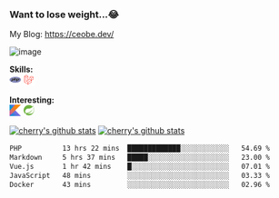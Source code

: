 ### Want to lose weight...😂

My Blog: https://ceobe.dev/

![image](https://github.com/cr-lgl/cr-lgl/blob/master/image.jpeg?raw=true)

**Skills:**  
<code><img height="20" src="https://raw.githubusercontent.com/github/explore/80688e429a7d4ef2fca1e82350fe8e3517d3494d/topics/php/php.png"></code>
<code><img height="20" src="https://raw.githubusercontent.com/github/explore/5c058a388828bb5fde0bcafd4bc867b5bb3f26f3/topics/laravel/laravel.png"></code>

**Interesting:**  
<code><img height="20" src="https://raw.githubusercontent.com/github/explore/80688e429a7d4ef2fca1e82350fe8e3517d3494d/topics/kotlin/kotlin.png"></code>
<code><img height="20" src="https://raw.githubusercontent.com/github/explore/80688e429a7d4ef2fca1e82350fe8e3517d3494d/topics/spring-boot/spring-boot.png"></code>

[![cherry's github stats](https://github-readme-stats.vercel.app/api?username=cr-lgl)](https://github.com/anuraghazra/github-readme-stats)
[![cherry's github stats](https://github-readme-stats.vercel.app/api/top-langs/?username=cr-lgl&layout=compact)](https://github.com/anuraghazra/github-readme-stats)

<!--START_SECTION:waka-->
```text
PHP          13 hrs 22 mins  █████████████░░░░░░░░░░░░   54.69 % 
Markdown     5 hrs 37 mins   █████░░░░░░░░░░░░░░░░░░░░   23.00 % 
Vue.js       1 hr 42 mins    █░░░░░░░░░░░░░░░░░░░░░░░░   07.01 % 
JavaScript   48 mins         ░░░░░░░░░░░░░░░░░░░░░░░░░   03.33 % 
Docker       43 mins         ░░░░░░░░░░░░░░░░░░░░░░░░░   02.96 %
```
<!--END_SECTION:waka-->
